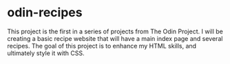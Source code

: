 # odin-recipes

This project is the first in a series of projects from The Odin Project. I will be creating a basic recipe website that will have a main index page and several recipes. The goal of this project is to enhance my HTML skills, and ultimately style it with CSS.